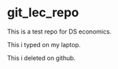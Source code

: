 # git_lec_repo
This is a test repo for DS economics.

This i typed on my laptop.

This i deleted on github.
